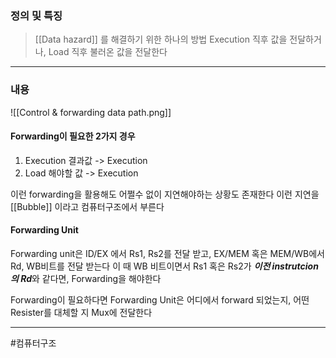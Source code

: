 ### 정의 및 특징
>[[Data hazard]] 를 해결하기 위한 하나의 방법
> Execution 직후 값을 전달하거나, Load 직후 불러온 값을 전달한다
---
###  내용
![[Control & forwarding data path.png]]
#### Forwarding이 필요한 2가지 경우
1. Execution 결과값 -> Execution
2. Load 해야할 값 -> Execution

이런 forwarding을 활용해도 어쩔수 없이 지연해야하는 상황도 존재한다
이런 지연을 [[Bubble]] 이라고 컴퓨터구조에서 부른다

#### Forwarding Unit
Forwarding unit은 ID/EX 에서 Rs1, Rs2를 전달 받고,
EX/MEM 혹은 MEM/WB에서 Rd, WB비트를 전달 받는다
이 때 WB 비트이면서 Rs1 혹은 Rs2가 ***이전 instrutcion의 Rd***와 같다면, Forwarding을 해야한다

Forwarding이 필요하다면 Forwarding Unit은 어디에서 forward 되었는지, 어떤 Resister를 대체할 지 Mux에 전달한다


---
#컴퓨터구조 
